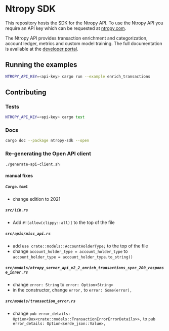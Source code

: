 # Ntropy SDK

This repository hosts the SDK for the Ntropy API. To use the Ntropy API you require an API key which can be requested at [ntropy.com](https://ntropy.com).

The Ntropy API provides transaction enrichment and categorization, account ledger, metrics and custom model training. The full documentation is available at the [developer portal](https://developers.ntropy.com).

## Running the examples

```bash
NTROPY_API_KEY=<api-key> cargo run --example enrich_transactions
```

## Contributing

### Tests

```bash
NTROPY_API_KEY=<api-key> cargo test
```

### Docs

```bash
cargo doc --package ntropy-sdk --open
```

### Re-generating the Open API client

```bash
./generate-api-client.sh
```

#### manual fixes

##### `Cargo.toml`

- change edition to 2021

##### `src/lib.rs`

- Add `#![allow(clippy::all)]` to the top of the file

##### `src/apis/misc_api.rs`

- add `use crate::models::AccountHolderType;` to the top of the file
- change `account_holder_type = account_holder_type` to `account_holder_type = account_holder_type.to_string()`

##### `src/models/ntropy_server_api_v2_2_enrich_transactions_sync_200_response_inner.rs`

- change `error: String` to `error: Option<String>`
- in the constructor, change `error,` to `error: Some(error),`

##### `src/models/transaction_error.rs`

- change `pub error_details: Option<Box<crate::models::TransactionErrorErrorDetails>>,` to `pub error_details: Option<serde_json::Value>,`
